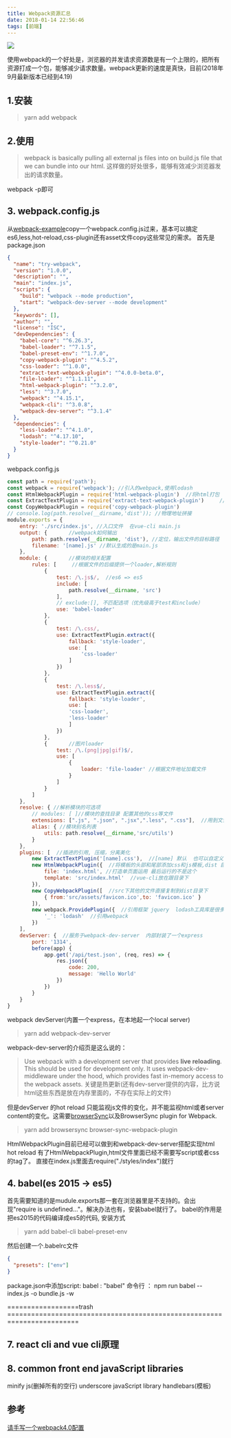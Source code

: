 ```yaml
---
title: Webpack资源汇总
date: 2018-01-14 22:56:46
tags: [前端]
---
```


![](https://www.haldir66.ga/static/imgs/hot%20coffee%20city%20life%20winter.jpg)
<!--more-->


使用webpack的一个好处是，浏览器的并发请求资源数是有一个上限的，把所有资源打成一个包，能够减少请求数量。webpack更新的速度是真快，目前(2018年9月最新版本已经到4.19)

## 1.安装
> yarn add webpack

## 2.使用

>webpack is basically pulling  all external js files into on build.js file that we can bundle into our html.
这样做的好处很多，能够有效减少浏览器发出的请求数量。

webpack -p即可

## 3. webpack.config.js
从[webpack-example](https://github.com/WsmDyj/webpack)copy一个webpack.config.js过来，基本可以搞定es6,less,hot-reload,css-plugin还有asset文件copy这些常见的需求。
首先是package.json
```json
{
  "name": "try-webpack",
  "version": "1.0.0",
  "description": "",
  "main": "index.js",
  "scripts": {
    "build": "webpack --mode production",
    "start": "webpack-dev-server --mode development"
  },
  "keywords": [],
  "author": "",
  "license": "ISC",
  "devDependencies": {
    "babel-core": "^6.26.3",
    "babel-loader": "^7.1.5",
    "babel-preset-env": "^1.7.0",
    "copy-webpack-plugin": "^4.5.2",
    "css-loader": "^1.0.0",
    "extract-text-webpack-plugin": "^4.0.0-beta.0",
    "file-loader": "^1.1.11",
    "html-webpack-plugin": "^3.2.0",
    "less": "^3.7.0",
    "webpack": "^4.15.1",
    "webpack-cli": "^3.0.8",
    "webpack-dev-server": "^3.1.4"
  },
  "dependencies": {
    "less-loader": "^4.1.0",
    "lodash": "^4.17.10",
    "style-loader": "^0.21.0"
  }
}
```

webpack.config.js
```javaScript
const path = require('path');
const webpack = require('webpack'); //引入的webpack,使用lodash
const HtmlWebpackPlugin = require('html-webpack-plugin')  //将html打包
const ExtractTextPlugin = require('extract-text-webpack-plugin')     //打包的css拆分,将一部分抽离出来  
const CopyWebpackPlugin = require('copy-webpack-plugin')
// console.log(path.resolve(__dirname,'dist')); //物理地址拼接
module.exports = {
    entry: './src/index.js', //入口文件  在vue-cli main.js
    output: {       //webpack如何输出
        path: path.resolve(__dirname, 'dist'), //定位，输出文件的目标路径
        filename: '[name].js' //默认生成的是main.js
    },
    module: {       //模块的相关配置
        rules: [     //根据文件的后缀提供一个loader,解析规则
            {
                test: /\.js$/,  //es6 => es5 
                include: [
                    path.resolve(__dirname, 'src')
                ],
                // exclude:[], 不匹配选项（优先级高于test和include）
                use: 'babel-loader'
            },
            {
                test: /\.css/,
                use: ExtractTextPlugin.extract({
                    fallback: 'style-loader',
                    use: [
                        'css-loader'
                    ]
                })
            },
            {
                test: /\.less$/,
                use: ExtractTextPlugin.extract({
                    fallback: 'style-loader',
                    use: [
                    'css-loader',
                    'less-loader'
                    ]
                })
            },
            {       //图片loader
                test: /\.(png|jpg|gif)$/,
                use: [
                    {
                        loader: 'file-loader' //根据文件地址加载文件
                    }
                ]
            }
        ]                  
    },
    resolve: { //解析模块的可选项  
        // modules: [ ]//模块的查找目录 配置其他的css等文件
        extensions: [".js", ".json", ".jsx",".less", ".css"],  //用到文件的扩展名
        alias: { //模块别名列表
            utils: path.resolve(__dirname,'src/utils')
        }
    },
    plugins: [  //插进的引用, 压缩，分离美化
        new ExtractTextPlugin('[name].css'),  //[name] 默认  也可以自定义name  声明使用
        new HtmlWebpackPlugin({  //将模板的头部和尾部添加css和js模板,dist 目录发布到服务器上，项目包。可以直接上线
            file: 'index.html', //打造单页面运用 最后运行的不是这个
            template: 'src/index.html'  //vue-cli放在跟目录下
        }),
        new CopyWebpackPlugin([  //src下其他的文件直接复制到dist目录下
            { from:'src/assets/favicon.ico',to: 'favicon.ico' }
        ]),
        new webpack.ProvidePlugin({  //引用框架 jquery  lodash工具库是很多组件会复用的，省去了import
            '_': 'lodash'  //引用webpack
        })
    ],
    devServer: {  //服务于webpack-dev-server  内部封装了一个express 
        port: '1314',
        before(app) {
            app.get('/api/test.json', (req, res) => {
                res.json({
                    code: 200,
                    message: 'Hello World'
                })
            })
        }
    }
}
```

webpack devServer(内置一个express，在本地起一个local server)
> yarn add webpack-dev-server

webpack-dev-server的介绍页是这么说的：
> Use webpack with a development server that provides **live reloading**. This should be used for development only.
It uses webpack-dev-middleware under the hood, which provides fast in-memory access to the webpack assets.
关键是热更新(还有dev-server提供的内容，比方说html这些东西是放在内存里面的，不存在实际上的文件)

但是devServer 的hot reload 只能监视js文件的变化，并不能监视html或者server content的变化。这需要[browserSync](https://browsersync.io/)以及BrowserSync plugin for Webpack.
> yarn add browsersync browser-sync-webpack-plugin

HtmlWebpackPlugin目前已经可以做到和webpack-dev-server搭配实现html hot reload
有了HtmlWebpackPlugin,html文件里面已经不需要写script或者css的tag了。
直接在index.js里面去require("./styles/index")就行


## 4. babel(es 2015 -> es5)
首先需要知道的是mudule.exports那一套在浏览器里是不支持的。会出现"require is undefined..."。解决办法也有，安装babel就行了。
babel的作用是把es2015的代码编译成es5的代码, 安装方式
> yarn add babel-cli babel-preset-env

然后创建一个.babelrc文件
```json
{
  "presets": ["env"]
}
```

package.json中添加script:
babel : "babel"
命令行 ： npm run babel -- index.js -o bundle.js -w


==================trash ========================================================================

## 7. react cli and vue cli原理

## 8. common front end javaScript libraries
minify js(删掉所有的空行) 
underscore javaScript library
handlebars(模板)

## 参考
[请手写一个webpack4.0配置](http://web.jobbole.com/94944/)




